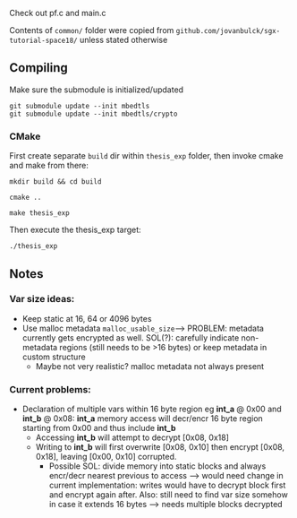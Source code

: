 Check out pf.c and main.c

Contents of `common/` folder were copied from `github.com/jovanbulck/sgx-tutorial-space18/` unless stated otherwise

## Compiling
Make sure the submodule is initialized/updated

```
git submodule update --init mbedtls
git submodule update --init mbedtls/crypto
```

### CMake
First create separate `build` dir within `thesis_exp` folder, then invoke cmake and make from there:

```
mkdir build && cd build

cmake ..

make thesis_exp
```
Then execute the thesis_exp target:

`./thesis_exp`

## Notes

### Var size ideas:

- Keep static at 16, 64 or 4096 bytes
- Use malloc metadata `malloc_usable_size`--> PROBLEM: metadata currently gets encrypted as well.
SOL(?): carefully indicate non-metadata regions (still needs to be >16 bytes) or keep metadata in custom structure
    - Maybe not very realistic? malloc metadata not always present

### Current problems:

- Declaration of multiple vars within 16 byte region eg **int_a** @ 0x00 and **int_b** @ 0x08: 
**int_a** memory access will decr/encr 16 byte region starting from 0x00 and thus include **int_b**
    - Accessing **int_b** will attempt to decrypt [0x08, 0x18]
    - Writing to **int_b** will first overwrite [0x08, 0x10] then encrypt [0x08, 0x18], leaving [0x00, 0x10] corrupted.
        - Possible SOL: divide memory into static blocks and always encr/decr nearest previous to access --> 
        would need change in current implementation: writes would have to decrypt block first and encrypt again after.
        Also: still need to find var size somehow in case it extends 16 bytes --> needs multiple blocks decrypted

